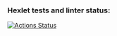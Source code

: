 ### Hexlet tests and linter status:
[![Actions Status](https://github.com/IrinaKurb/frontend-project-12/actions/workflows/hexlet-check.yml/badge.svg)](https://github.com/IrinaKurb/frontend-project-12/actions)